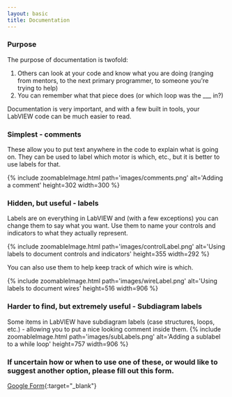 ```yaml
---
layout: basic
title: Documentation
---
```


### Purpose

The purpose of documentation is twofold:
1. Others can look at your code and know what you are doing (ranging from mentors, to the next primary programmer, to someone you're trying to help)
1. You can remember what that piece does (or which loop was the ___ in?)


Documentation is very important, and with a few built in tools, your LabVIEW code can be much easier to read.

### Simplest - comments

These allow you to put text anywhere in the code to explain what is going on. They can be used to label which motor is which, etc., but it is better to use labels for that.

{% include zoomableImage.html path='images/comments.png' alt='Adding a comment' height=302 width=300 %}

### Hidden, but useful - labels

Labels are on everything in LabVIEW and (with a few exceptions) you can change them to say what you want. Use them to name your controls and indicators to what they actually represent.

{% include zoomableImage.html path='images/controlLabel.png' alt='Using labels to document controls and indicators' height=355 width=292 %}

You can also use them to help keep track of which wire is which.

{% include zoomableImage.html path='images/wireLabel.png' alt='Using labels to document wires' height=516 width=906 %}

### Harder to find, but extremely useful - Subdiagram labels

Some items in LabVIEW have subdiagram labels (case structures, loops, etc.) - allowing you to put a nice looking comment inside them. 
{% include zoomableImage.html path='images/subLabels.png' alt='Adding a sublabel to a while loop' height=757 width=906 %}

### If uncertain how or when to use one of these, or would like to suggest another option, please fill out this form.

[Google Form](https://docs.google.com/forms/d/1aP5jeNJFZRcKiqmr3Z6ehcJrC1ZHHpNzLFEKMgkqdqs/viewform?usp=send_form){:target="_blank"}

